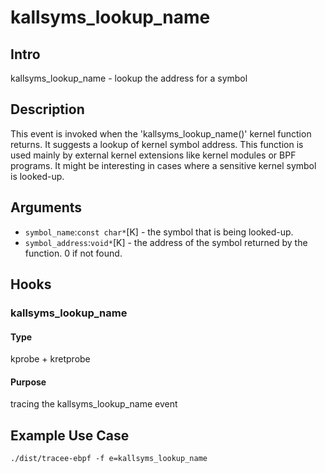 # kallsyms_lookup_name

## Intro
kallsyms_lookup_name - lookup the address for a symbol

## Description
This event is invoked when the 'kallsyms_lookup_name()' kernel function returns. 
It suggests a lookup of kernel symbol address.
This function is used mainly by external kernel extensions like kernel modules or BPF programs.
It might be interesting in cases where a sensitive kernel symbol is looked-up.

## Arguments
* `symbol_name`:`const char*`[K] - the symbol that is being looked-up.
* `symbol_address`:`void*`[K] - the address of the symbol returned by the function. 0 if not found.

## Hooks
### kallsyms_lookup_name
#### Type
kprobe + kretprobe
#### Purpose
tracing the kallsyms_lookup_name event

## Example Use Case
`./dist/tracee-ebpf -f e=kallsyms_lookup_name`
